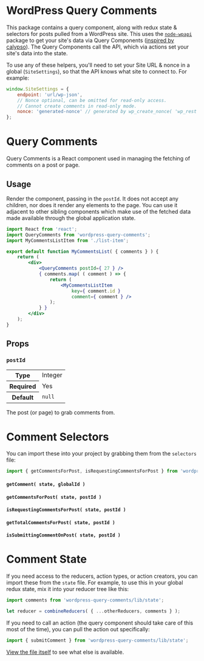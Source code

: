 WordPress Query Comments
========================

This package contains a query component, along with redux state & selectors for posts pulled from a WordPress site. This uses the [`node-wpapi`](https://github.com/WP-API/node-wpapi) package to get your site's data via Query Components ([inspired by calypso](https://github.com/Automattic/wp-calypso/blob/master/docs/our-approach-to-data.md#query-components)). The Query Components call the API, which via actions set your site's data into the state.

To use any of these helpers, you'll need to set your Site URL & nonce in a global (`SiteSettings`), so that the API knows what site to connect to. For example:

```js
window.SiteSettings = {
	endpoint: 'url/wp-json',
	// Nonce optional, can be omitted for read-only access.
	// Cannot create comments in read-only mode.
	nonce: 'generated-nonce' // generated by wp_create_nonce( 'wp_rest' )
};
```

Query Comments
==============

Query Comments is a React component used in managing the fetching of comments on a post or page.

## Usage

Render the component, passing in the `postId`. It does not accept any children, nor does it render any elements to the page. You can use it adjacent to other sibling components which make use of the fetched data made available through the global application state.

```jsx
import React from 'react';
import QueryComments from 'wordpress-query-comments';
import MyCommentsListItem from './list-item';

export default function MyCommentsList( { comments } ) {
	return (
		<div>
			<QueryComments postId={ 27 } />
			{ comments.map( ( comment ) => {
				return (
					<MyCommentsListItem
						key={ comment.id }
						comment={ comment } />
				);
			} }
		</div>
	);
}
```

## Props

### `postId`

<table>
	<tr><th>Type</th><td>Integer</td></tr>
	<tr><th>Required</th><td>Yes</td></tr>
	<tr><th>Default</th><td><code>null</code></td></tr>
</table>

The post (or page) to grab comments from.

Comment Selectors
=================

You can import these into your project by grabbing them from the `selectors` file:

```jsx
import { getCommentsForPost, isRequestingCommentsForPost } from 'wordpress-query-comments/lib/selectors';
```

#### `getComment( state, globalId )`

#### `getCommentsForPost( state, postId )`

#### `isRequestingCommentsForPost( state, postId )`

#### `getTotalCommentsForPost( state, postId )`

#### `isSubmittingCommentOnPost( state, postId )`

Comment State
=============

If you need access to the reducers, action types, or action creators, you can import these from the `state` file. For example, to use this in your global redux state, mix it into your reducer tree like this:

```jsx
import comments from 'wordpress-query-comments/lib/state';

let reducer = combineReducers( { ...otherReducers, comments } );
```

If you need to call an action (the query component should take care of this most of the time), you can pull the action out specifically:

```jsx
import { submitComment } from 'wordpress-query-comments/lib/state';
```

[View the file itself](src/state.js) to see what else is available.
